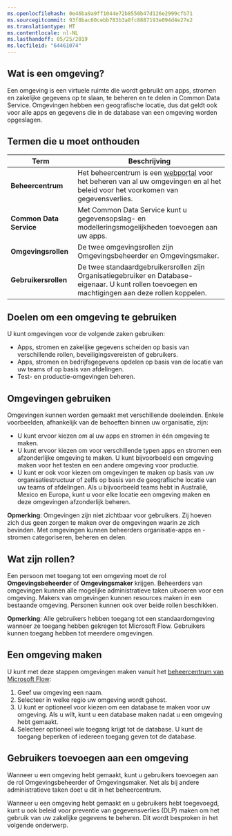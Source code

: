 ```yaml
---
ms.openlocfilehash: 0e46ba9a9ff1044e72b8550b47d126e2999cfb71
ms.sourcegitcommit: 93f8bac60cebb783b3a8fc8887193e094d4e27e2
ms.translationtype: MT
ms.contentlocale: nl-NL
ms.lasthandoff: 05/25/2019
ms.locfileid: "64461074"
---
```

## <a name="what-is-an-environment"></a>Wat is een omgeving?
Een omgeving is een virtuele ruimte die wordt gebruikt om apps, stromen en zakelijke gegevens op te slaan, te beheren en te delen in Common Data Service. Omgevingen hebben een geografische locatie, dus dat geldt ook voor alle apps en gegevens die in de database van een omgeving worden opgeslagen.  

## <a name="terms-you-should-get-familiar-with"></a>Termen die u moet onthouden

| **Term** | **Beschrijving** |
| --- | --- |
| **Beheercentrum** |Het beheercentrum is een [webportal](https://admin.flow.microsoft.com) voor het beheren van al uw omgevingen en al het beleid voor het voorkomen van gegevensverlies. |
| **Common Data Service** |Met Common Data Service kunt u gegevensopslag- en modelleringsmogelijkheden toevoegen aan uw apps. |
| **Omgevingsrollen** |De twee omgevingsrollen zijn Omgevingsbeheerder en Omgevingsmaker. |
| **Gebruikersrollen** |De twee standaardgebruikersrollen zijn Organisatiegebruiker en Database-eigenaar. U kunt rollen toevoegen en machtigingen aan deze rollen koppelen. |

## <a name="purposes-for-an-environment"></a>Doelen om een omgeving te gebruiken
U kunt omgevingen voor de volgende zaken gebruiken:  

* Apps, stromen en zakelijke gegevens scheiden op basis van verschillende rollen, beveiligingsvereisten of gebruikers.  
* Apps, stromen en bedrijfsgegevens opdelen op basis van de locatie van uw teams of op basis van afdelingen.
* Test- en productie-omgevingen beheren.  

## <a name="how-to-use-environments"></a>Omgevingen gebruiken
Omgevingen kunnen worden gemaakt met verschillende doeleinden. Enkele voorbeelden, afhankelijk van de behoeften binnen uw organisatie, zijn:  

* U kunt ervoor kiezen om al uw apps en stromen in één omgeving te maken. 
* U kunt ervoor kiezen om voor verschillende typen apps en stromen een afzonderlijke omgeving te maken. U kunt bijvoorbeeld een omgeving maken voor het testen en een andere omgeving voor productie.  
* U kunt er ook voor kiezen om omgevingen te maken op basis van uw organisatiestructuur of zelfs op basis van de geografische locatie van uw teams of afdelingen. Als u bijvoorbeeld teams hebt in Australië, Mexico en Europa, kunt u voor elke locatie een omgeving maken en deze omgevingen afzonderlijk beheren.  

**Opmerking**: Omgevingen zijn niet zichtbaar voor gebruikers. Zij hoeven zich dus geen zorgen te maken over de omgevingen waarin ze zich bevinden. Met omgevingen kunnen beheerders organisatie-apps en -stromen categoriseren, beheren en delen.  

## <a name="what-are-roles"></a>Wat zijn rollen?
Een persoon met toegang tot een omgeving moet de rol **Omgevingsbeheerder** of **Omgevingsmaker** krijgen. Beheerders van omgevingen kunnen alle mogelijke administratieve taken uitvoeren voor een omgeving. Makers van omgevingen kunnen resources maken in een bestaande omgeving. Personen kunnen ook over beide rollen beschikken.  

**Opmerking**: Alle gebruikers hebben toegang tot een standaardomgeving wanneer ze toegang hebben gekregen tot Microsoft Flow. Gebruikers kunnen toegang hebben tot meerdere omgevingen.  

## <a name="create-an-environment"></a>Een omgeving maken
U kunt met deze stappen omgevingen maken vanuit het [beheercentrum van Microsoft Flow](https://admin.flow.microsoft.com):  

1. Geef uw omgeving een naam.
2. Selecteer in welke regio uw omgeving wordt gehost.
3. U kunt er optioneel voor kiezen om een database te maken voor uw omgeving. Als u wilt, kunt u een database maken nadat u een omgeving hebt gemaakt.
4. Selecteer optioneel wie toegang krijgt tot de database. U kunt de toegang beperken of iedereen toegang geven tot de database. 

## <a name="add-users-to-an-environment"></a>Gebruikers toevoegen aan een omgeving
Wanneer u een omgeving hebt gemaakt, kunt u gebruikers toevoegen aan de rol Omgevingsbeheerder of Omgevingsmaker. Net als bij andere administratieve taken doet u dit in het beheercentrum.  

Wanneer u een omgeving hebt gemaakt en u gebruikers hebt toegevoegd, kunt u ook beleid voor preventie van gegevensverlies (DLP) maken om het gebruik van uw zakelijke gegevens te beheren. Dit wordt besproken in het volgende onderwerp. 

